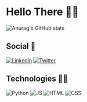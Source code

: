# Hello There 👋🧔

![Anurag's GitHub stats](https://github-readme-stats.vercel.app/api?username=AmilIruy&show_icons=true&theme=blue_navy)

## Social 💬

[![Linkedin](https://img.shields.io/badge/LinkedIn-0077B5?style=for-the-badge&logo=linkedin&logoColor=white)](https://www.linkedin.com/in/yuri-ferreira-aciole-de-lima-86417a295/)
[![Twitter](https://img.shields.io/badge/Twitter-1DA1F2?style=for-the-badge&logo=twitter&logoColor=white)](https://x.com/yl_Locke)

## Technologies 👨‍💻
![Python](https://img.shields.io/badge/Python-14354C?style=for-the-badge&logo=python&logoColor=white)
![JS](https://img.shields.io/badge/JavaScript-323330?style=for-the-badge&logo=javascript&logoColor=F7DF1E)
![HTML](https://img.shields.io/badge/HTML5-E34F26?style=for-the-badge&logo=html5&logoColor=white)
![CSS](https://img.shields.io/badge/CSS3-1572B6?style=for-the-badge&logo=css3&logoColor=white)
